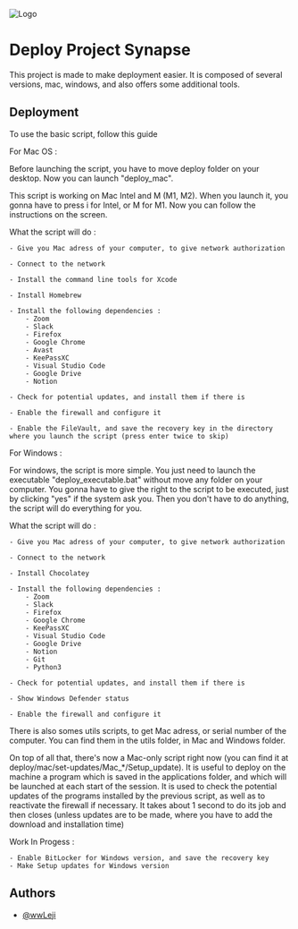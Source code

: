 
![Logo](https://imagizer.imageshack.com/img922/7023/lhgfe7.png)


# Deploy Project Synapse

This project is made to make deployment easier. It is composed of several versions, mac, windows, and also offers some additional tools.




## Deployment

To use the basic script, follow this guide

For Mac OS :

Before launching the script, you have to move deploy folder on your desktop.
Now you can launch "deploy_mac".

This script is working on Mac Intel and M (M1, M2). When you launch it, you gonna have to press i for Intel, or M for M1.
Now you can follow the instructions on the screen.

What the script will do :

    - Give you Mac adress of your computer, to give network authorization

    - Connect to the network

    - Install the command line tools for Xcode

    - Install Homebrew

    - Install the following dependencies :
        - Zoom
        - Slack
        - Firefox
        - Google Chrome
        - Avast
        - KeePassXC
        - Visual Studio Code
        - Google Drive
        - Notion

    - Check for potential updates, and install them if there is

    - Enable the firewall and configure it

    - Enable the FileVault, and save the recovery key in the directory where you launch the script (press enter twice to skip)


For Windows :

For windows, the script is more simple. You just need to launch the executable "deploy_executable.bat" without move any folder on your computer.
You gonna have to give the right to the script to be executed, just by clicking "yes" if the system ask you.
Then you don't have to do anything, the script will do everything for you.

What the script will do :

    - Give you Mac adress of your computer, to give network authorization

    - Connect to the network

    - Install Chocolatey

    - Install the following dependencies :
        - Zoom
        - Slack
        - Firefox
        - Google Chrome
        - KeePassXC
        - Visual Studio Code
        - Google Drive
        - Notion
        - Git
        - Python3

    - Check for potential updates, and install them if there is

    - Show Windows Defender status

    - Enable the firewall and configure it

There is also somes utils scripts, to get Mac adress, or serial number of the computer.
You can find them in the utils folder, in Mac and Windows folder.

On top of all that, there's now a Mac-only script right now (you can find it at deploy/mac/set-updates/Mac_*/Setup_update). It is useful to deploy on the machine a program which is saved in the applications folder, and which will be launched at each start of the session. It is used to check the potential updates of the programs installed by the previous script, as well as to reactivate the firewall if necessary. It takes about 1 second to do its job and then closes (unless updates are to be made, where you have to add the download and installation time)

Work In Progess :

    - Enable BitLocker for Windows version, and save the recovery key
    - Make Setup updates for Windows version 

## Authors

- [@wwLeji](https://github.com/wwLeji)

